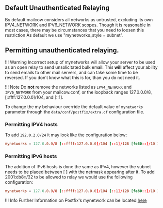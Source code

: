 ## Default Unauthenticated Relaying
By default mailcow considers all networks as untrusted, excluding its own IPV4_NETWORK and IPV6_NETWORK scopes. Though it is reasonable in most cases, there may be circumstances that you need to loosen this restriction 
As default we use "mynetworks_style = subnet".

## Permitting unauthenticated relaying.

!!! Warning
Incorrect setup of mynetworks will allow your server to be used as an open relay to send unsolicitated bulk email. This **will** affect your ability to send emails to other mail servers, and can take some time to be reversed. If you don't know what this is for, than you do not need it.

!!! Note  Do **not** remove the networks listed as `IPV4_NETWORK` and `IPV6_NETWORK` from your mailcow.conf, or the loopback ranges 127.0.0.0/8, [::ffff:127.0.0.0]/104, and [::1]. 

To change the my behaviour override the default value of `mynetworks` parameter through the `data/conf/postfix/extra.cf` configuration file.

### Permitting IPV4 hosts
To add `192.0.2.0/24` it may look like the configuration below:

``` data/conf/postfix/extra.cf
mynetworks = 127.0.0.0/8 [::ffff:127.0.0.0]/104 [::1]/128 [fe80::]/10 172.22.1.0/24 [fd4d:6169:6c63:6f77::]/64 192.0.2.0/24
```

### Permitting IPv6 hosts

The addition of IPv6 hosts is done the same as IPv4, however the subnet needs to be placed between [ ] with the netmask appearing after it. To add 2001:db8::/32 to be allowed to relay we would use the following configuration:

``` data/conf/postfix/extra.cf
mynetworks = 127.0.0.0/8 [::ffff:127.0.0.0]/104 [::1]/128 [fe80::]/10 172.22.1.0/24 [fd4d:6169:6c63:6f77::]/64 [2001:DB8::]/32
```

!!! Info
Further Information on Postfix's mynetwork can be located [here](http://www.postfix.org/postconf.5.html#mynetworks "Postfix's mynetworks")
